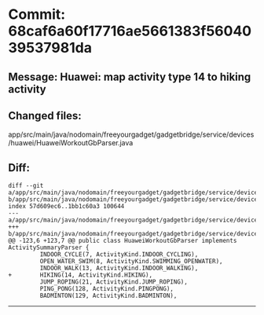 # Commit: 68caf6a60f17716ae5661383f5604039537981da
## Message: Huawei: map activity type 14 to hiking activity
## Changed files:
app/src/main/java/nodomain/freeyourgadget/gadgetbridge/service/devices/huawei/HuaweiWorkoutGbParser.java

## Diff:
```
diff --git a/app/src/main/java/nodomain/freeyourgadget/gadgetbridge/service/devices/huawei/HuaweiWorkoutGbParser.java b/app/src/main/java/nodomain/freeyourgadget/gadgetbridge/service/devices/huawei/HuaweiWorkoutGbParser.java
index 57d609ec6..1bb1c60a3 100644
--- a/app/src/main/java/nodomain/freeyourgadget/gadgetbridge/service/devices/huawei/HuaweiWorkoutGbParser.java
+++ b/app/src/main/java/nodomain/freeyourgadget/gadgetbridge/service/devices/huawei/HuaweiWorkoutGbParser.java
@@ -123,6 +123,7 @@ public class HuaweiWorkoutGbParser implements ActivitySummaryParser {
         INDOOR_CYCLE(7, ActivityKind.INDOOR_CYCLING),
         OPEN_WATER_SWIM(8, ActivityKind.SWIMMING_OPENWATER),
         INDOOR_WALK(13, ActivityKind.INDOOR_WALKING),
+        HIKING(14, ActivityKind.HIKING),
         JUMP_ROPING(21, ActivityKind.JUMP_ROPING),
         PING_PONG(128, ActivityKind.PINGPONG),
         BADMINTON(129, ActivityKind.BADMINTON),
```
-----------------------------------
